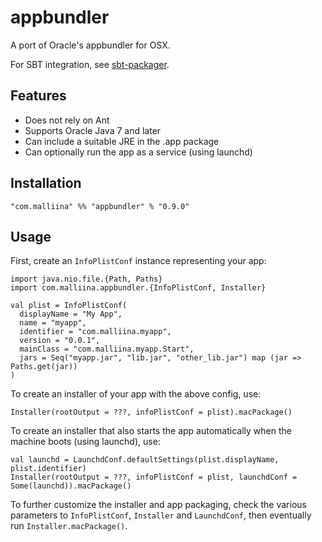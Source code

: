# appbundler #

A port of Oracle's appbundler for OSX.

For SBT integration, see [sbt-packager](https://github.com/malliina/sbt-packager).

## Features ##

- Does not rely on Ant
- Supports Oracle Java 7 and later
- Can include a suitable JRE in the .app package
- Can optionally run the app as a service (using launchd)

## Installation ##

```
"com.malliina" %% "appbundler" % "0.9.0"
```

## Usage ##

First, create an `InfoPlistConf` instance representing your app:

```
import java.nio.file.{Path, Paths}
import com.malliina.appbundler.{InfoPlistConf, Installer}

val plist = InfoPlistConf(
  displayName = "My App",
  name = "myapp",
  identifier = "com.malliina.myapp",
  version = "0.0.1",
  mainClass = "com.malliina.myapp.Start",
  jars = Seq("myapp.jar", "lib.jar", "other_lib.jar") map (jar => Paths.get(jar))
)
```

To create an installer of your app with the above config, use:

```
Installer(rootOutput = ???, infoPlistConf = plist).macPackage()
```

To create an installer that also starts the app automatically when the machine boots (using launchd), use:

```
val launchd = LaunchdConf.defaultSettings(plist.displayName, plist.identifier)
Installer(rootOutput = ???, infoPlistConf = plist, launchdConf = Some(launchd)).macPackage()
```

To further customize the installer and app packaging, check the various parameters to `InfoPlistConf`, `Installer`
and `LaunchdConf`, then eventually run `Installer.macPackage()`.